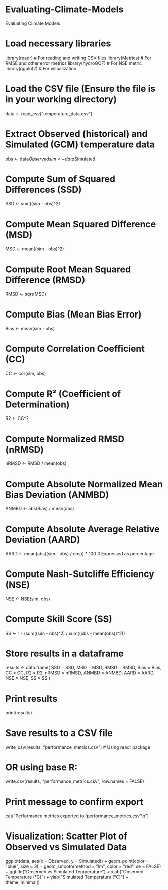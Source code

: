 # Evaluating-Climate-Models
Evaluating Climate Models
# Load necessary libraries
library(readr)     # For reading and writing CSV files
library(Metrics)   # For RMSE and other error metrics
library(hydroGOF)  # For NSE metric
library(ggplot2)   # For visualization

# Load the CSV file (Ensure the file is in your working directory)
data <- read_csv("temperature_data.csv")

# Extract Observed (historical) and Simulated (GCM) temperature data
obs <- data$Observed
sim <- data$Simulated

# Compute Sum of Squared Differences (SSD)
SSD <- sum((sim - obs)^2)

# Compute Mean Squared Difference (MSD)
MSD <- mean((sim - obs)^2)

# Compute Root Mean Squared Difference (RMSD)
RMSD <- sqrt(MSD)

# Compute Bias (Mean Bias Error)
Bias <- mean(sim - obs)

# Compute Correlation Coefficient (CC)
CC <- cor(sim, obs)

# Compute R² (Coefficient of Determination)
R2 <- CC^2

# Compute Normalized RMSD (nRMSD)
nRMSD <- RMSD / mean(obs)

# Compute Absolute Normalized Mean Bias Deviation (ANMBD)
ANMBD <- abs(Bias) / mean(obs)

# Compute Absolute Average Relative Deviation (AARD)
AARD <- mean(abs((sim - obs) / obs)) * 100  # Expressed as percentage

# Compute Nash-Sutcliffe Efficiency (NSE)
NSE <- NSE(sim, obs)

# Compute Skill Score (SS)
SS <- 1 - (sum((sim - obs)^2) / sum((obs - mean(obs))^2))

# Store results in a dataframe
results <- data.frame(
  SSD = SSD,
  MSD = MSD,
  RMSD = RMSD,
  Bias = Bias,
  CC = CC,
  R2 = R2,
  nRMSD = nRMSD,
  ANMBD = ANMBD,
  AARD = AARD,
  NSE = NSE,
  SS = SS
)

# Print results
print(results)

# Save results to a CSV file
write_csv(results, "performance_metrics.csv")  # Using readr package

# OR using base R:
write.csv(results, "performance_metrics.csv", row.names = FALSE)

# Print message to confirm export
cat("Performance metrics exported to 'performance_metrics.csv'\n")

# Visualization: Scatter Plot of Observed vs Simulated Data
ggplot(data, aes(x = Observed, y = Simulated)) +
  geom_point(color = "blue", size = 3) +
  geom_smooth(method = "lm", color = "red", se = FALSE) +
  ggtitle("Observed vs Simulated Temperature") +
  xlab("Observed Temperature (°C)") +
  ylab("Simulated Temperature (°C)") +
  theme_minimal()

